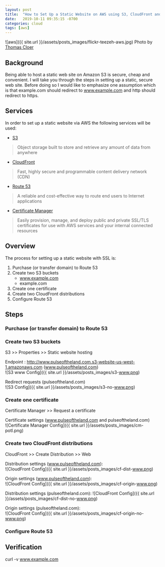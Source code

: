```yaml
---
layout: post
title:  "How to Set Up a Static Website on AWS using S3, CloudFront and Route 53"
date:   2019-10-11 09:35:15 -0700
categories: cloud
tags: [aws]
---
```

![aws]({{ site.url }}/assets/posts_images/flickr-teezeh-aws.jpg)
Photo by [Thomas Cloer](https://www.flickr.com/photos/teezeh/15670725648/)

## Background
Being able to host a static web site on Amazon S3 is secure, cheap and convenient. I will take you through the steps in setting up a static, secure web site. Before doing so I would like to emphasize one assumption which is that example.com should redirect to www.example.com and http should redirect to https.

## Services
In order to set up a static website via AWS the following services will be used:
* [S3](https://aws.amazon.com/s3/)
> Object storage built to store and retrieve any amount of data from anywhere 

* [CloudFront](https://aws.amazon.com/cloudfront/)
> Fast, highly secure and programmable content delivery network (CDN)

* [Route 53](https://aws.amazon.com/route53/)
> A reliable and cost-effective way to route end users to Internet applications

* [Certificate Manager](https://aws.amazon.com/certificate-manager/)
> Easily provision, manage, and deploy public and private SSL/TLS certificates for use with AWS services and your internal connected resources

## Overview
The process for setting up a static website with SSL is:
1. Purchase (or transfer domain) to Route 53
2. Create two S3 buckets
    * www.example.com
    * example.com
3. Create one certificate
4. Create two CloudFront distributions
5. Configure Route 53

## Steps
### Purchase (or transfer domain) to Route 53

### Create two S3 buckets
S3 >> Properties >> Static website hosting  

Endpoint : http://www.pulseoftheland.com.s3-website-us-west-1.amazonaws.com (www.pulseoftheland.com)  
![S3 www Config]({{ site.url }}/assets/posts_images/s3-www.png)

Redirect requests (pulseoftheland.com)  
![S3 Config]({{ site.url }}/assets/posts_images/s3-no-www.png)

### Create one certificate
Certificate Manager >> Request a certificate  

Certificate settings (www.pulseoftheland.com and pulseoftheland.com)  
![Certificate Manager Config]({{ site.url }}/assets/posts_images/cm-potl.png)

### Create two CloudFront distributions
CloudFront >> Create Distribution >> Web  

Distribution settings (www.pulseoftheland.com):  
![CloudFront Config]({{ site.url }}/assets/posts_images/cf-dist-www.png)

Origin settings (www.pulseoftheland.com):  
![CloudFront Config]({{ site.url }}/assets/posts_images/cf-origin-www.png)

Distribution settings (pulseoftheland.com):
![CloudFront Config]({{ site.url }}/assets/posts_images/cf-dist-no-www.png)

Origin settings (pulseoftheland.com):  
![CloudFront Config]({{ site.url }}/assets/posts_images/cf-origin-no-www.png)

### Configure Route 53


## Verification
curl -v www.example.com